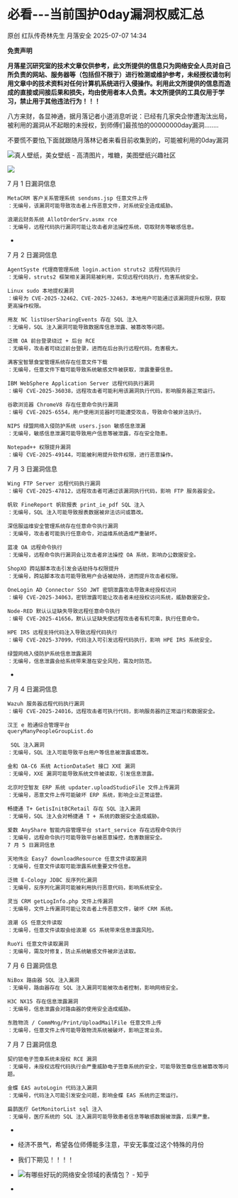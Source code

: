 #  必看---当前国护0day漏洞权威汇总  
原创 红队传奇林先生  月落安全   2025-07-07 14:34  
  
**免责声明**  
  
**月落星沉研究室的技术文章仅供参考，此文所提供的信息只为网络安全人员对自己所负责的网站、服务器等（包括但不限于）进行检测或维护参考，未经授权请勿利用文章中的技术资料对任何计算机系统进行入侵操作。利用此文所提供的信息而造成的直接或间接后果和损失，均由使用者本人负责。本文所提供的工具仅用于学习，禁止用于其他违法行为！！！**  
  
八方来财，各显神通，据月落记者小道消息听说：已经有几家央企惨遭淘汰出局，被利用的漏洞从不起眼的未授权，到师傅们最孩怕的00000000day漏洞........  
  
不要慌不要怕,下面就跟随月落林记者来看目前收集到的，可能被利用的0day漏洞  
  
![真人壁纸，美女壁纸 - 高清图片，堆糖，美图壁纸兴趣社区](https://mmbiz.qpic.cn/sz_mmbiz_jpg/DBoCyk48rwBq9vZT6UiaPuWy3QCYicJpj3MDsIR9zNKibfNGRvyceB0QHmqoROESqa3LHVkAuhlfXv4M31rxCo0SA/640?wx_fmt=jpeg&from=appmsg "")  
  
![](https://mmbiz.qpic.cn/sz_mmbiz_gif/DBoCyk48rwBO8CmYFIwBB2FIDKdqdviae7cB0A0UlTm0ZpjF9MEBX4zlXg0qwFCRxoBOyuOMpft1bxROqbibmFicQ/640?wx_fmt=gif "")  
  
7 月 1 日漏洞信息  
```
MetaCRM 客户关系管理系统 sendsms.jsp 任意文件上传
：无编号，该漏洞可能导致攻击者上传恶意文件，对系统安全造成威胁。

浪潮云财务系统 AllotOrderSrv.asmx rce
：无编号，远程代码执行漏洞可能让攻击者非法操控系统，窃取财务等敏感信息。
```  
-   
7 月 2 日漏洞信息  
```
AgentSyste 代理商管理系统 login.action struts2 远程代码执行
：无编号，struts2 框架相关漏洞易被利用，实现远程代码执行，危害系统安全。

Linux sudo 本地提权漏洞
：编号为 CVE-2025-32462、CVE-2025-32463，本地用户可能通过该漏洞提升权限，获取更高操作权限。

用友 NC listUserSharingEvents 存在 SQL 注入
：无编号，SQL 注入漏洞可能导致数据库信息泄露、被篡改等问题。

泛微 OA 前台登录绕过 + 后台 RCE
：无编号，攻击者可绕过前台登录，进而在后台执行远程代码，危害极大。

满客宝智慧食堂管理系统存在任意文件下载
：无编号，任意文件下载可能导致系统敏感文件被获取，泄露重要信息。

IBM WebSphere Application Server 远程代码执行漏洞
：编号 CVE-2025-36038，远程攻击者可能利用该漏洞执行代码，影响服务器正常运行。

谷歌浏览器 ChromeV8 存在任意命令执行漏洞
：编号 CVE-2025-6554，用户使用浏览器时可能遭受攻击，导致命令被非法执行。

NIPS 绿盟网络入侵防护系统 users.json 敏感信息泄漏
：无编号，敏感信息泄漏可能导致用户信息等被泄露，存在安全隐患。

Notepad++ 权限提升漏洞
：编号 CVE-2025-49144，可能被利用提升软件权限，进行恶意操作。
```  
  
  
7 月 3 日漏洞信息  
```
Wing FTP Server 远程代码执行漏洞
：编号 CVE-2025-47812，远程攻击者可通过该漏洞执行代码，影响 FTP 服务器安全。

帆软 FineReport 帆软报表 print_ie_pdf SQL 注入
：无编号，SQL 注入可能导致报表数据被非法访问或篡改。

深信服运维安全管理系统存在任意命令执行漏洞
：无编号，攻击者可能执行任意命令，对运维系统造成严重破坏。

蓝凌 OA 远程命令执行
：无编号，远程命令执行漏洞会让攻击者非法操控 OA 系统，影响办公数据安全。

ShopXO 跨站脚本攻击引发会话劫持与权限提升
：无编号，跨站脚本攻击可能导致用户会话被劫持，进而提升攻击者权限。

OneLogin AD Connector SSO JWT 密钥泄露攻击导致未经授权访问
：编号 CVE-2025-34063，密钥泄露可能让攻击者未经授权访问系统，威胁数据安全。

Node-RED 默认认证缺失导致远程任意命令执行
：编号 CVE-2025-41656，默认认证缺失使远程攻击者有机可乘，执行任意命令。

HPE IRS 远程支持代码注入导致远程代码执行
：编号 CVE-2025-37099，代码注入可引发远程代码执行，影响 HPE IRS 系统安全。

绿盟网络入侵防护系统信息泄露漏洞
：无编号，信息泄露会给系统带来潜在安全风险，需及时防范。
```  
-   
7 月 4 日漏洞信息  
```
Wazuh 服务器远程代码执行漏洞
：编号 CVE-2025-24016，远程攻击者可执行代码，影响服务器的正常运行和数据安全。

汉王 e 脸通综合管理平台 
queryManyPeopleGroupList.do
 
 SQL 注入漏洞
：无编号，SQL 注入可能导致平台用户等信息被泄露或篡改。

金和 OA-C6 系统 ActionDataSet 接口 XXE 漏洞
：无编号，XXE 漏洞可能导致系统文件被读取，引发信息泄露。

北京时空智友 ERP 系统 updater.uploadStudioFile 文件上传漏洞
：无编号，恶意文件上传可能破坏 ERP 系统，影响企业正常运营。

畅捷通 T+ GetisInitBCRetail 存在 SQL 注入漏洞
：无编号，SQL 注入会对畅捷通 T + 系统的数据安全造成威胁。

爱数 AnyShare 智能内容管理平台 start_service 存在远程命令执行
：无编号，远程命令执行可能导致平台被恶意操控，危害数据安全。
7 月 5 日漏洞信息

天地伟业 Easy7 downloadResource 任意文件读取漏洞
：无编号，任意文件读取可能泄露系统重要文件信息。

泛微 E-Cology JDBC 反序列化漏洞
：无编号，反序列化漏洞可能被利用执行恶意代码，影响系统安全。

灵当 CRM getLogInfo.php 文件上传漏洞
：无编号，文件上传漏洞可能让攻击者上传恶意文件，破坏 CRM 系统。

浪潮 GS 任意文件读取
：无编号，任意文件读取会给浪潮 GS 系统带来信息泄露风险。

RuoYi 任意文件读取漏洞
：无编号，需及时修复，防止系统敏感文件被非法读取。
```  
  
7 月 6 日漏洞信息  
```
NiBox 路由器 SQL 注入漏洞
：无编号，路由器存在 SQL 注入漏洞可能被攻击者控制，影响网络安全。

H3C NX15 存在信息泄露漏洞
：无编号，信息泄露会对路由器的使用安全造成威胁。

东胜物流 / CommMng/Print/UploadMailFile 任意文件上传
：无编号，任意文件上传可能导致物流系统被破坏，影响正常业务。
```  
  
7 月 7 日漏洞信息  
```
契约锁电子签章系统未授权 RCE 漏洞
：无编号，未授权远程代码执行会严重威胁电子签章系统的安全，可能导致签章信息被篡改等问题。

金蝶 EAS autoLogin 代码注入漏洞
：无编号，代码注入可能引发安全问题，影响金蝶 EAS 系统的正常运行。

扁鹊医疗 GetMonitorList sql 注入
：无编号，医疗系统的 SQL 注入漏洞可能导致患者信息等敏感数据被泄露，后果严重。
```  
-   
- 经济不景气，希望各位师傅能多注意，平安无事度过这个特殊的月份  
  
- 我们下期见！！！！  
  
- ![有哪些好玩的网络安全领域的表情包？ - 知乎](https://mmbiz.qpic.cn/sz_mmbiz_jpg/DBoCyk48rwBq9vZT6UiaPuWy3QCYicJpj30O78s1ia8LkkYZDYP8mH2OfGF2RYRg59xxBXLibdEadYkSGzrblktQuw/640?wx_fmt=jpeg&from=appmsg "")  
  
-   
